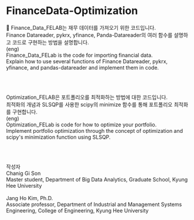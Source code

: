# FinanceData-Optimization

📃 Finance_Data_FELAB는 재무 데이터를 가져오기 위한 코드입니다. <br>
Finance Datareader, pykrx, yfinance, Panda-Datareader의 여러 함수를 설명하고 코드로 구현하는 방법을 설명합니다. <br>
(eng) <br>
Finance_Data_FELab is the code for importing financial data. <br>
Explain how to use several functions of Finance Datareader, pykrx, yfinance, and pandas-datareader and implement them in code. <br>

<br>
<br>

Optimization_FELAB은 포트폴리오를 최적화하는 방법에 대한 코드입니다. <br>
최적화의 개념과 SLSQP를 사용한 scipy의 minimize 함수를 통해 포트폴리오 최적화를 구현합니다. <br>
(eng) <br>
Optimization_FELab is code for how to optimize your portfolio. <br>
Implement portfolio optimization through the concept of optimization and scipy's minimization function using SLSQP. <br>

<br>
<br>

작성자<br>
Chanig Gi Son<br>
Master student, Department of Big Data Analytics, Graduate School, Kyung Hee University<br>
<br>
Jang Ho Kim, Ph.D.<br>
Associate professor, Department of Industrial and Management Systems Engineering, College of Engineering, Kyung Hee University <br>
